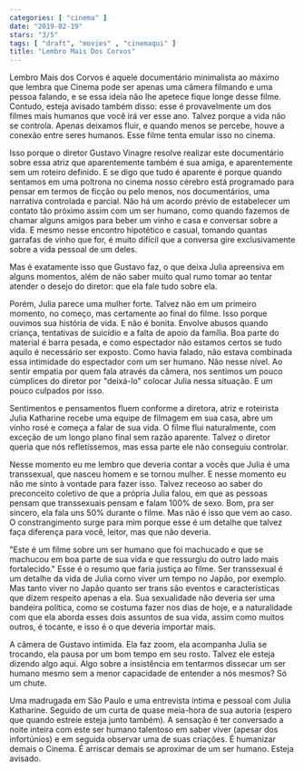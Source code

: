 ```yaml
---
categories: [ "cinema" ]
date: "2019-02-19"
stars: "3/5"
tags: [ "draft", "movies" , "cinemaqui" ]
title: "Lembro Mais Dos Corvos"
---
```

Lembro Mais dos Corvos é aquele documentário minimalista ao máximo
que lembra que Cinema pode ser apenas uma câmera filmando e uma
pessoa falando, e se essa ideia não lhe apetece fique longe desse
filme. Contudo, esteja avisado também disso: esse é provavelmente um
dos filmes mais humanos que você irá ver esse ano. Talvez porque a vida
não se controla. Apenas deixamos fluir, e quando menos se percebe, houve
a conexão entre seres humanos. Esse filme tenta emular isso no cinema.

Isso porque o diretor Gustavo Vinagre resolve realizar este documentário
sobre essa atriz que aparentemente também é sua amiga, e aparentemente
sem um roteiro definido. E se digo que tudo é aparente é porque quando
sentamos em uma poltrona no cinema nosso cérebro está programado
para pensar em termos de ficção ou pelo menos, nos documentários,
uma narrativa controlada e parcial. Não há um acordo prévio de
estabelecer um contato tão próximo assim com um ser humano, como
quando fazemos de chamar alguns amigos para beber um vinho e casa e
conversar sobre a vida. E mesmo nesse encontro hipotético e casual,
tomando quantas garrafas de vinho que for, é muito difícil que a
conversa gire exclusivamente sobre a vida pessoal de um deles.

Mas é exatamente isso que Gustavo faz, o que deixa Julia apreensiva
em alguns momentos, além de não saber muito qual rumo tomar ao tentar
atender o desejo do diretor: que ela fale tudo sobre ela.

Porém, Julia parece uma mulher forte. Talvez não em um primeiro momento,
no começo, mas certamente ao final do filme. Isso porque ouvimos sua
história de vida. E não é bonita. Envolve abusos quando criança,
tentativas de suicídio e a falta de apoio da família. Boa parte
do material é barra pesada, e como espectador não estamos certos
se tudo aquilo é necessário ser exposto. Como havia falado, não
estava combinada essa intimidade do espectador com um ser humano. Não
nesse nível. Ao sentir empatia por quem fala através da câmera, nos
sentimos um pouco cúmplices do diretor por "deixá-lo" colocar Julia
nessa situação. E um pouco culpados por isso.

Sentimentos e pensamentos fluem conforme a diretora, atriz e roteirista
Julia Katharine recebe uma equipe de filmagem em sua casa, abre um
vinho rosé e começa a falar de sua vida. O filme flui naturalmente,
com exceção de um longo plano final sem razão aparente. Talvez o
diretor queria que nós refletíssemos, mas essa parte ele não conseguiu
controlar.

Nesse momento eu me lembro que deveria contar a vocês que Julia é uma
transsexual, que nasceu homem e se tornou mulher. E nesse momento eu
não me sinto à vontade para fazer isso. Talvez receoso ao saber do
preconceito coletivo de que a própria Julia falou, em que as pessoas
pensam que transsexuais pensam e falam 100% de sexo. Bom, pra ser sincero,
ela fala uns 50% durante o filme. Mas não é isso que vem ao caso. O
constrangimento surge para mim porque esse é um detalhe que talvez
faça diferença para você, leitor, mas que não deveria.

"Este é um filme sobre um ser humano que foi machucado e que se
machucou em boa parte de sua vida e que ressurgiu do outro lado
mais fortalecido." Esse é o resumo que faria justiça ao filme. Ser
transsexual é um detalhe da vida de Julia como viver um tempo no Japão,
por exemplo. Mas tanto viver no Japão quanto ser trans são eventos e
características que dizem respeito apenas a ela. Sua sexualidade não
deveria ser uma bandeira política, como se costuma fazer nos dias de
hoje, e a naturalidade com que ela aborda esses dois assuntos de sua vida,
assim como muitos outros, é tocante, e isso é o que deveria importar
mais.

A câmera de Gustavo intimida. Ela faz zoom, ela acompanha Julia se
trocando, ela pausa por um bom tempo em seu rosto. Talvez ele esteja
dizendo algo aqui. Algo sobre a insistência em tentarmos dissecar um
ser humano mesmo sem a menor capacidade de entender a nós mesmos? Só
um chute.

Uma madrugada em São Paulo e uma entrevista íntima e pessoal com Julia
Katharine. Seguido de um curta de quase meia-hora de sua autoria (espero
que quando estreie esteja junto também). A sensação é ter conversado
a noite inteira com este ser humano talentoso em saber viver (apesar dos
infortúnios) e em seguida observar uma de suas criações. É humanizar
demais o Cinema. É arriscar demais se aproximar de um ser humano. Esteja
avisado.
